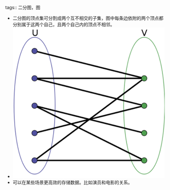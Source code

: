 tags:: 二分图，图

- 二分图的顶点集可分割成两个互不相交的子集，图中每条边依附的两个顶点都分别属于这两个自己，且两个自己内的顶点不相邻。
- ![image.png](../assets/image_1669565698126_0.png)
- 可以在某些场景更高效的存储数据。比如演员和电影的关系。